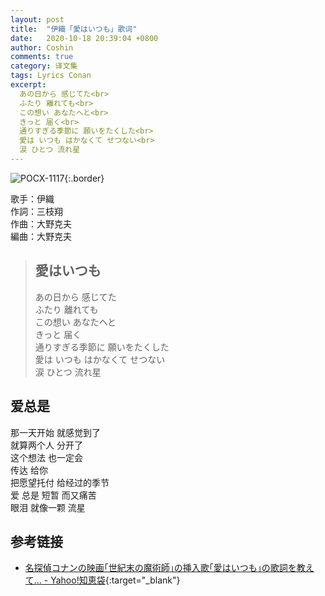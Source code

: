 ```yaml
---
layout: post
title:  "伊織「愛はいつも」歌词"
date:   2020-10-18 20:39:04 +0800
author: Coshin
comments: true
category: 译文集
tags: Lyrics Conan
excerpt:
  あの日から 感じてた<br>
  ふたり 離れても<br>
  この想い あなたへと<br>
  きっと 届く<br>
  通りすぎる季節に 願いをたくした<br>
  愛は いつも はかなくて せつない<br>
  涙 ひとつ 流れ星
---
```

![POCX-1117](https://www.generasia.com/w/images/2/28/MC_M3_OS_F.jpg){:.border}

歌手：伊織<br>
作詞：三枝翔<br>
作曲：大野克夫<br>
編曲：大野克夫

<blockquote class="original">
  <h2>愛はいつも</h2>
  <p>
    あの日から 感じてた<br>
    ふたり 離れても<br>
    この想い あなたへと<br>
    きっと 届く<br>
    通りすぎる季節に 願いをたくした<br>
    愛は いつも はかなくて せつない<br>
    涙 ひとつ 流れ星
  </p>
</blockquote>

<div class="translation">
  <h2>爱总是</h2>
  <p>
    那一天开始 就感觉到了<br>
    就算两个人 分开了<br>
    这个想法 也一定会<br>
    传达 给你<br>
    把愿望托付 给经过的季节<br>
    爱 总是 短暂 而又痛苦<br>
    眼泪 就像一颗 流星
  </p>
</div>

## 参考链接

* [名探偵コナンの映画｢世紀末の魔術師｣の挿入歌｢愛はいつも｣の歌詞を教えて... - Yahoo!知恵袋](https://detail.chiebukuro.yahoo.co.jp/qa/question_detail/q1121320006){:target="_blank"}
